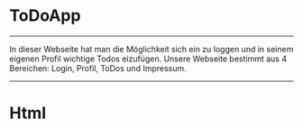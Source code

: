 # ToDoApp
***
In dieser Webseite hat man die Möglichkeit sich ein zu loggen und in seinem eigenen Profil wichtige Todos eizufügen. 
Unsere Webseite bestimmt aus 4 Bereichen: Login, Profil, ToDos und Impressum.
***

# Html

